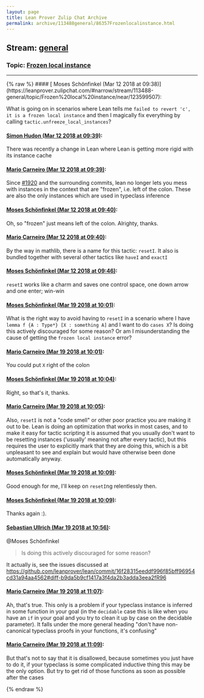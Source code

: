 ```yaml
---
layout: page
title: Lean Prover Zulip Chat Archive 
permalink: archive/113488general/86357Frozenlocalinstance.html
---
```


## Stream: [general](https://leanprover-community.github.io/archive/113488general/index.html)
### Topic: [Frozen local instance](https://leanprover-community.github.io/archive/113488general/86357Frozenlocalinstance.html)

---

<base href="https://leanprover.zulipchat.com">
{% raw %}
#### [ Moses Schönfinkel (Mar 12 2018 at 09:38)](https://leanprover.zulipchat.com/#narrow/stream/113488-general/topic/Frozen%20local%20instance/near/123599507):
<p>What is going on in scenarios where Lean tells me <code>failed to revert 'c', it is a frozen local instance</code> and then I magically fix everything by calling <code>tactic.unfreeze_local_instances</code>?</p>

#### [ Simon Hudon (Mar 12 2018 at 09:39)](https://leanprover.zulipchat.com/#narrow/stream/113488-general/topic/Frozen%20local%20instance/near/123599520):
<p>There was recently a change in Lean where Lean is getting more rigid with its instance cache</p>

#### [ Mario Carneiro (Mar 12 2018 at 09:39)](https://leanprover.zulipchat.com/#narrow/stream/113488-general/topic/Frozen%20local%20instance/near/123599522):
<p>Since <a href="https://github.com/leanprover/lean/issues/1920" target="_blank" title="https://github.com/leanprover/lean/issues/1920">#1920</a> and the surrounding commits, lean no longer lets you mess with instances in the context that are "frozen", i.e. left of the colon. These are also the only instances which are used in typeclass inference</p>

#### [ Moses Schönfinkel (Mar 12 2018 at 09:40)](https://leanprover.zulipchat.com/#narrow/stream/113488-general/topic/Frozen%20local%20instance/near/123599566):
<p>Oh, so "frozen" just means left of the colon. Alrighty, thanks.</p>

#### [ Mario Carneiro (Mar 12 2018 at 09:40)](https://leanprover.zulipchat.com/#narrow/stream/113488-general/topic/Frozen%20local%20instance/near/123599568):
<p>By the way in mathlib, there is a name for this tactic: <code>resetI</code>. It also is bundled together with several other tactics like <code>haveI</code> and <code>exactI</code></p>

#### [ Moses Schönfinkel (Mar 12 2018 at 09:46)](https://leanprover.zulipchat.com/#narrow/stream/113488-general/topic/Frozen%20local%20instance/near/123599712):
<p><code>resetI</code> works like a charm and saves one control space, one down arrow and one enter; win-win</p>

#### [ Moses Schönfinkel (Mar 19 2018 at 10:01)](https://leanprover.zulipchat.com/#narrow/stream/113488-general/topic/Frozen%20local%20instance/near/123908258):
<p>What is the right way to avoid having to <code>resetI</code> in a scenario where I have <code>lemma f {A : Type*} [X : something A]</code> and I want to do <code>cases X</code>? Is doing this actively discouraged for some reason? Or am I misunderstanding the cause of getting the <code>frozen local instance</code> error?</p>

#### [ Mario Carneiro (Mar 19 2018 at 10:01)](https://leanprover.zulipchat.com/#narrow/stream/113488-general/topic/Frozen%20local%20instance/near/123908269):
<p>You could put <code>X</code> right of the colon</p>

#### [ Moses Schönfinkel (Mar 19 2018 at 10:04)](https://leanprover.zulipchat.com/#narrow/stream/113488-general/topic/Frozen%20local%20instance/near/123908362):
<p>Right, so that's it, thanks.</p>

#### [ Mario Carneiro (Mar 19 2018 at 10:05)](https://leanprover.zulipchat.com/#narrow/stream/113488-general/topic/Frozen%20local%20instance/near/123908372):
<p>Also, <code>resetI</code> is not a "code smell" or other poor practice you are making it out to be. Lean is doing an optimization that works in most cases, and to make it easy for tactic scripting it is assumed that you usually don't want to be resetting instances ('usually' meaning not after every tactic), but this requires the user to explicitly mark that they are doing this, which is a bit unpleasant to see and explain but would have otherwise been done automatically anyway.</p>

#### [ Moses Schönfinkel (Mar 19 2018 at 10:09)](https://leanprover.zulipchat.com/#narrow/stream/113488-general/topic/Frozen%20local%20instance/near/123908462):
<p>Good enough for me, I'll keep on <code>resetI</code>ng relentlessly then.</p>

#### [ Moses Schönfinkel (Mar 19 2018 at 10:09)](https://leanprover.zulipchat.com/#narrow/stream/113488-general/topic/Frozen%20local%20instance/near/123908463):
<p>Thanks again :).</p>

#### [ Sebastian Ullrich (Mar 19 2018 at 10:56)](https://leanprover.zulipchat.com/#narrow/stream/113488-general/topic/Frozen%20local%20instance/near/123909880):
<p><span class="user-mention" data-user-id="110027">@Moses Schönfinkel</span></p>
<blockquote>
<p>Is doing this actively discouraged for some reason?</p>
</blockquote>
<p>It actually is, see the issues discussed at <a href="https://github.com/leanprover/lean/commit/16f28315eeddf996f85bff96954cd31a94aa4562#diff-b9da5b9cf1417a3f4da2b3adda3eea2fR96" target="_blank" title="https://github.com/leanprover/lean/commit/16f28315eeddf996f85bff96954cd31a94aa4562#diff-b9da5b9cf1417a3f4da2b3adda3eea2fR96">https://github.com/leanprover/lean/commit/16f28315eeddf996f85bff96954cd31a94aa4562#diff-b9da5b9cf1417a3f4da2b3adda3eea2fR96</a></p>

#### [ Mario Carneiro (Mar 19 2018 at 11:07)](https://leanprover.zulipchat.com/#narrow/stream/113488-general/topic/Frozen%20local%20instance/near/123910208):
<p>Ah, that's true. This only is a problem if your typeclass instance is inferred in some function in your goal (in the <code>decidable</code> case this is like when you have an <code>if</code> in your goal and you try to clean it up by case on the decidable parameter). It falls under the more general heading "don't have non-canonical typeclass proofs in your functions, it's confusing"</p>

#### [ Mario Carneiro (Mar 19 2018 at 11:09)](https://leanprover.zulipchat.com/#narrow/stream/113488-general/topic/Frozen%20local%20instance/near/123910282):
<p>But that's not to say that it is disallowed, because sometimes you just have to do it, if your typeclass is some complicated inductive thing this may be the only option. But try to get rid of those functions as soon as possible after the cases</p>


{% endraw %}
